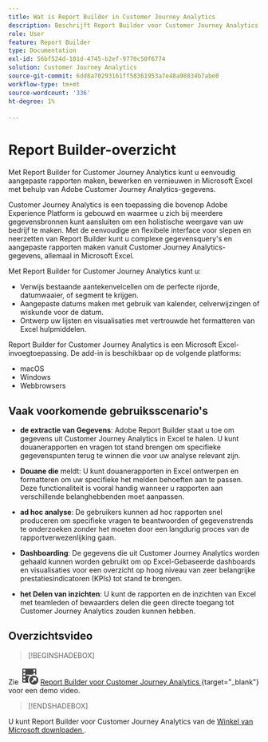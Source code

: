 ```yaml
---
title: Wat is Report Builder in Customer Journey Analytics
description: Beschrijft Report Builder voor Customer Journey Analytics
role: User
feature: Report Builder
type: Documentation
exl-id: 56bf524d-101d-4745-b2ef-9770c50f6774
solution: Customer Journey Analytics
source-git-commit: 6dd8a70293161ff58361953a7e48a98834b7abe0
workflow-type: tm+mt
source-wordcount: '336'
ht-degree: 1%

---
```


# Report Builder-overzicht

Met Report Builder for Customer Journey Analytics kunt u eenvoudig aangepaste rapporten maken, bewerken en vernieuwen in Microsoft Excel met behulp van Adobe Customer Journey Analytics-gegevens.

Customer Journey Analytics is een toepassing die bovenop Adobe Experience Platform is gebouwd en waarmee u zich bij meerdere gegevensbronnen kunt aansluiten om een holistische weergave van uw bedrijf te maken. Met de eenvoudige en flexibele interface voor slepen en neerzetten van Report Builder kunt u complexe gegevensquery&#39;s en aangepaste rapporten maken vanuit Customer Journey Analytics-gegevens, allemaal in Microsoft Excel.

Met Report Builder for Customer Journey Analytics kunt u:

- Verwijs bestaande aantekenvelcellen om de perfecte rijorde, datumwaaier, of segment te krijgen.
- Aangepaste datums maken met gebruik van kalender, celverwijzingen of wiskunde voor de datum.
- Ontwerp uw lijsten en visualisaties met vertrouwde het formatteren van Excel hulpmiddelen.

Report Builder for Customer Journey Analytics is een Microsoft Excel-invoegtoepassing. De add-in is beschikbaar op de volgende platforms:

- macOS
- Windows
- Webbrowsers

## Vaak voorkomende gebruiksscenario&#39;s

- **de extractie van Gegevens**: Adobe Report Builder staat u toe om gegevens uit Customer Journey Analytics in Excel te halen. U kunt douanerapporten en vragen tot stand brengen om specifieke gegevenspunten terug te winnen die voor uw analyse relevant zijn.

- **Douane die** meldt: U kunt douanerapporten in Excel ontwerpen en formatteren om uw specifieke het melden behoeften aan te passen. Deze functionaliteit is vooral handig wanneer u rapporten aan verschillende belanghebbenden moet aanpassen.

- **ad hoc analyse**: De gebruikers kunnen ad hoc rapporten snel produceren om specifieke vragen te beantwoorden of gegevenstrends te onderzoeken zonder het moeten door een langdurig proces van de rapportverwezenlijking gaan.

- **Dashboarding**: De gegevens die uit Customer Journey Analytics worden gehaald kunnen worden gebruikt om op Excel-Gebaseerde dashboards en visualisaties voor een overzicht op hoog niveau van zeer belangrijke prestatiesindicatoren (KPIs) tot stand te brengen.

- **het Delen van inzichten**: U kunt de rapporten en de inzichten van Excel met teamleden of bewaarders delen die geen directe toegang tot Customer Journey Analytics zouden kunnen hebben.


## Overzichtsvideo

>[!BEGINSHADEBOX]

Zie ![ VideoCheckedOut ](/help/assets/icons/VideoCheckedOut.svg) [ Report Builder voor Customer Journey Analytics ](https://video.tv.adobe.com/v/337569?quality=12&learn=on){target="_blank"} voor een demo video.

>[!ENDSHADEBOX]

U kunt Report Builder voor Customer Journey Analytics van de [ Winkel van Microsoft downloaden ](https://appsource.microsoft.com/en-us/product/Office365/WA200003101).
